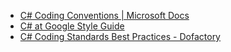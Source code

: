 - [C# Coding Conventions | Microsoft Docs](https://docs.microsoft.com/en-us/dotnet/csharp/fundamentals/coding-style/coding-conventions)
- [C# at Google Style Guide](https://google.github.io/styleguide/csharp-style.html)
- [C# Coding Standards Best Practices - Dofactory](https://www.dofactory.com/csharp-coding-standards)
